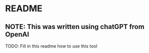 # README

## NOTE: This was written using chatGPT from OpenAI

TODO: Fill in this readme how to use this tool
